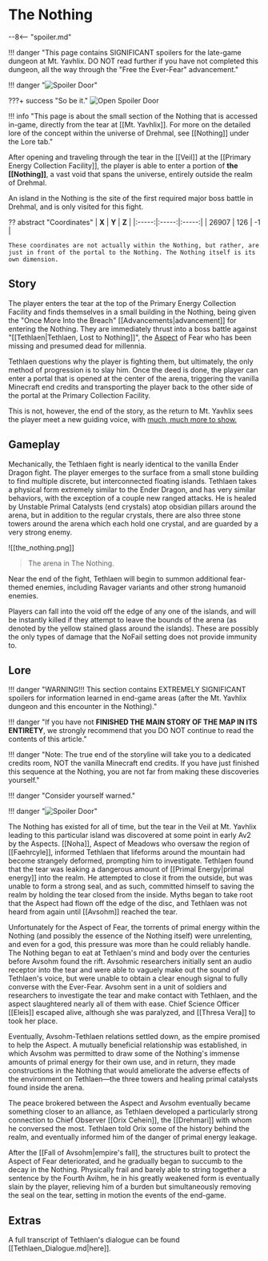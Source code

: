 # The Nothing

--8<-- "spoiler.md"

!!! danger "This page contains SIGNIFICANT spoilers for the late-game dungeon at Mt. Yavhlix. DO NOT read further if you have not completed this dungeon, all the way through the "Free the Ever-Fear" advancement." 

!!! danger "![Spoiler Door](/assets/img/spoiler_door.png)"

???+ success "So be it."
    ![Open Spoiler Door](/assets/img/yav_dooropen.png)

!!! info "This page is about the small section of the Nothing that is accessed in-game, directly from the tear at [[Mt. Yavhlix]]. For more on the detailed lore of the concept within the universe of Drehmal, see [[Nothing]] under the Lore tab."

After opening and traveling through the tear in the [[Veil]] at the [[Primary Energy Collection Facility]], the player is able to enter a portion of **the [[Nothing]]**, a vast void that spans the universe, entirely outside the realm of Drehmal.

An island in the Nothing is the site of the first required major boss battle in Drehmal, and is only visited for this fight.

?? abstract "Coordinates"
    | **X** | **Y** | **Z** |
    |:-----:|:-----:|:-----:|
    | 26907   |  126   | -1  |

    These coordinates are not actually within the Nothing, but rather, are just in front of the portal to the Nothing. The Nothing itself is its own dimension.

## Story
The player enters the tear at the top of the Primary Energy Collection Facility and finds themselves in a small building in the Nothing, being given the "Once More Into the Breach" [[Advancements|advancement]] for entering the Nothing. They are immediately thrust into a boss battle against "[[Tethlaen|Tethlaen, Lost to Nothing]]", the [Aspect](/Lore/Higher_Beings/Aspects/) of Fear who has been missing and presumed dead for millennia.

Tethlaen questions why the player is fighting them, but ultimately, the only method of progression is to slay him. Once the deed is done, the player can enter a portal that is opened at the center of the arena, triggering the vanilla Minecraft end credits and transporting the player back to the other side of the portal at the Primary Collection Facility.

This is not, however, the end of the story, as the return to Mt. Yavhlix sees the player meet a new guiding voice, with [much, much more to show.](/Story_and_Features/Story_Locations/End-Game_Locations/)

## Gameplay
Mechanically, the Tethlaen fight is nearly identical to the vanilla Ender Dragon fight. The player emerges to the surface from a small stone building to find multiple discrete, but interconnected floating islands. Tethlaen takes a physical form extremely similar to the Ender Dragon, and has very similar behaviors, with the exception of a couple new ranged attacks. He is healed by Unstable Primal Catalysts (end crystals) atop obsidian pillars around the arena, but in addition to the regular crystals, there are also three stone towers around the arena which each hold one crystal, and are guarded by a very strong enemy.

![[the_nothing.png]]
> The arena in The Nothing.

Near the end of the fight, Tethlaen will begin to summon additional fear-themed enemies, including Ravager variants and other strong humanoid enemies.

Players can fall into the void off the edge of any one of the islands, and will be instantly killed if they attempt to leave the bounds of the arena (as denoted by the yellow stained glass around the islands). These are possibly the only types of damage that the NoFail setting does not provide immunity to.

## Lore
!!! danger "WARNING!!! This section contains EXTREMELY SIGNIFICANT spoilers for information learned in end-game areas (after the Mt. Yavhlix dungeon and this encounter in the Nothing)."

!!! danger "If you have not **FINISHED THE MAIN STORY OF THE MAP IN ITS ENTIRETY**, we strongly recommend that you DO NOT continue to read the contents of this article."

!!! danger "Note: The true end of the storyline will take you to a dedicated credits room, NOT the vanilla Minecraft end credits. If you have just finished this sequence at the Nothing, you are not far from making these discoveries yourself."

!!! danger "Consider yourself warned."

!!! danger "![Spoiler Door](/assets/img/spoiler_door.png)"

The Nothing has existed for all of time, but the tear in the Veil at Mt. Yavhlix leading to this particular island was discovered at some point in early Av2 by the Aspects. [[Noha]], Aspect of Meadows who oversaw the region of [[Faehrcyle]], informed Tethlaen that lifeforms around the mountain had become strangely deformed, prompting him to investigate. Tethlaen found that the tear was leaking a dangerous amount of [[Primal Energy|primal energy]] into the realm. He attempted to close it from the outside, but was unable to form a strong seal, and as such, committed himself to saving the realm by holding the tear closed from the inside. Myths began to take root that the Aspect had flown off the edge of the disc, and Tethlaen was not heard from again until [[Avsohm]] reached the tear.

Unfortunately for the Aspect of Fear, the torrents of primal energy within the Nothing (and possibly the essence of the Nothing itself) were unrelenting, and even for a god, this pressure was more than he could reliably handle. The Nothing began to eat at Tethlaen's mind and body over the centuries before Avsohm found the rift. Avsohmic researchers initially sent an audio receptor into the tear and were able to vaguely make out the sound of Tethlaen's voice, but were unable to obtain a clear enough signal to fully converse with the Ever-Fear. Avsohm sent in a unit of soldiers and researchers to investigate the tear and make contact with Tethlaen, and the aspect slaughtered nearly all of them with ease. Chief Science Officer [[Eleis]] escaped alive, although she was paralyzed, and [[Thresa Vera]] to took her place. 

Eventually, Avsohm-Tethlaen relations settled down, as the empire promised to help the Aspect. A mutually beneficial relationship was established, in which Avsohm was permitted to draw some of the Nothing's immense amounts of primal energy for their own use, and in return, they made constructions in the Nothing that would ameliorate the adverse effects of the environment on Tethlaen—the three towers and healing primal catalysts found inside the arena.

The peace brokered between the Aspect and Avsohm eventually became something closer to an alliance, as Tethlaen developed a particularly strong connection to Chief Observer [[Orix Cehein]], the [[Drehmari]] with whom he conversed the most. Tethlaen told Orix some of the history behind the realm, and eventually informed him of the danger of primal energy leakage.

After the [[Fall of Avsohm|empire's fall], the structures built to protect the Aspect of Fear deteriorated, and he gradually began to succumb to the decay in the Nothing. Physically frail and barely able to string together a sentence by the Fourth Avihm, he in his greatly weakened form is eventually slain by the player, relieving him of a burden but simultaneously removing the seal on the tear, setting in motion the events of the end-game.

## Extras
A full transcript of Tethlaen's dialogue can be found [[Tethlaen_Dialogue.md|here]].
